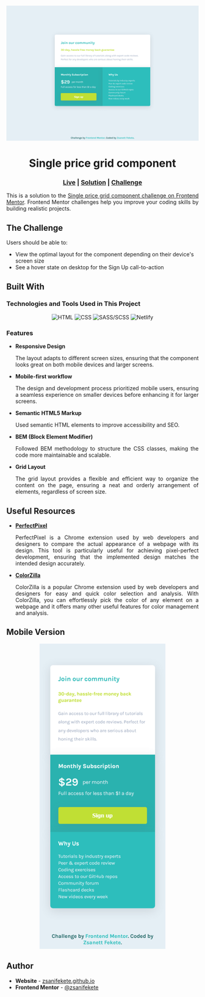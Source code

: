 <div align="center">
    <img src="dist/screenshot/desktop-screenshot.png" alt="Desktop screenshot" />
</div>

<h1 align="center">Single price grid component</h1> 

<div align="center">
    <h3>
        <a href="https://single-price-grid-component-zsani.netlify.app/" target="_blank" title="Live Site">Live</a>
        <span> | </span>
        <a href="https://www.frontendmentor.io/solutions/single-price-grid-component-NMdWJZbXp-" target="_blank" title="Solution">Solution</a>
        <span> | </span>
        <a href="https://www.frontendmentor.io/challenges/single-price-grid-component-5ce41129d0ff452fec5abbbc" target="_blank" title="Challenge">Challenge</a>
    </h3>
</div>

<p align="justify">
This is a solution to the <a href="https://www.frontendmentor.io/challenges/single-price-grid-component-5ce41129d0ff452fec5abbbc" target="_blank" title="Single price grid component challenge">Single price grid component challenge on Frontend Mentor</a>. Frontend Mentor challenges help you improve your coding skills by building realistic projects.
</p>

## The Challenge

Users should be able to:

- View the optimal layout for the component depending on their device's screen size
- See a hover state on desktop for the Sign Up call-to-action

## Built With

### Technologies and Tools Used in This Project

<div align="center">
    <img src="https://skillicons.dev/icons?i=html" title="HTML" alt="HTML"/>
    <img src="https://skillicons.dev/icons?i=css" title="CSS" alt="CSS"/>
    <img src="https://skillicons.dev/icons?i=sass" title="SASS/SCSS" alt="SASS/SCSS"/>
    <img src="https://skillicons.dev/icons?i=netlify" title="Netlify" alt="Netlify"/>
</div>

### Features

- **Responsive Design**  
  <p align="justify">The layout adapts to different screen sizes, ensuring that the component looks great on both mobile devices and larger screens.</p>

- **Mobile-first workflow**  
  <p align="justify">The design and development process prioritized mobile users, ensuring a seamless experience on smaller devices before enhancing it for larger screens.</p>

- **Semantic HTML5 Markup**  
  <p align="justify">Used semantic HTML elements to improve accessibility and SEO.</p>

- **BEM (Block Element Modifier)**  
  <p align="justify">Followed BEM methodology to structure the CSS classes, making the code more maintainable and scalable.</p>

- **Grid Layout**  
  <p align="justify">The grid layout provides a flexible and efficient way to organize the content on the page, ensuring a neat and orderly arrangement of elements, regardless of screen size.</p>

## Useful Resources

- **[PerfectPixel](https://chrome.google.com/webstore/detail/perfectpixel-by-welldoneco/dncdmhaachlacdlpebniopbgkecglnha)**  
  <p align="justify">PerfectPixel is a Chrome extension used by web developers and designers to compare the actual appearance of a webpage with its design. This tool is particularly useful for achieving pixel-perfect development, ensuring that the implemented design matches the intended design accurately.</p>

- **[ColorZilla](https://chrome.google.com/webstore/detail/colorzilla/bhlhnicpbhignbdhedgjhgdocnmhomnp)**  
  <p align="justify">ColorZilla is a popular Chrome extension used by web developers and designers for easy and quick color selection and analysis. With ColorZilla, you can effortlessly pick the color of any element on a webpage and it offers many other useful features for color management and analysis.</p>

## Mobile Version

<div align="center">
    <img src="dist/screenshot/mobile-screenshot.png" height="800px" alt="Mobile screenshot" />
</div>

## Author

- **Website** - [zsanifekete.github.io](https://zsanifekete.github.io/)
- **Frontend Mentor** - [@zsanifekete](https://www.frontendmentor.io/profile/zsanifekete)